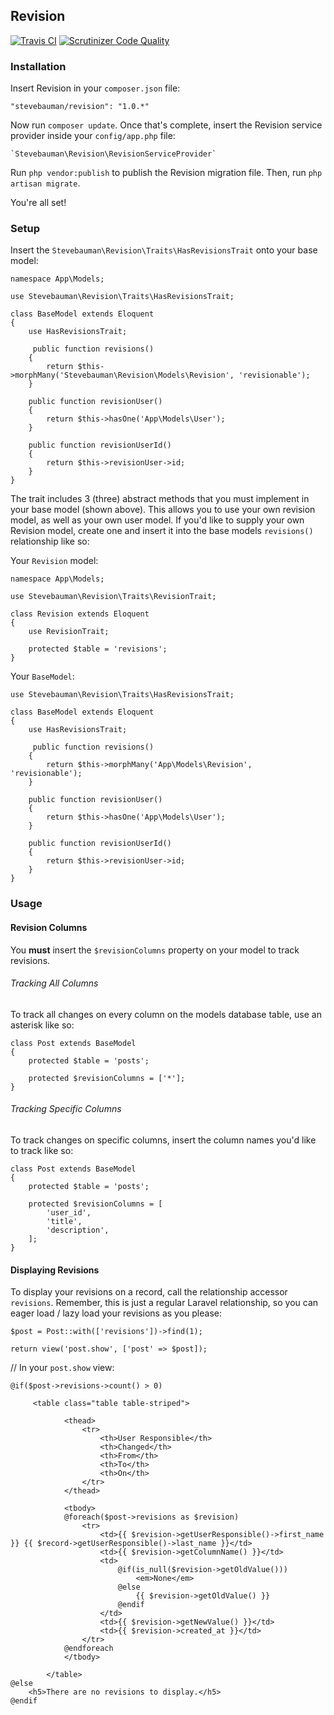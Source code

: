 ## Revision

[![Travis CI](https://img.shields.io/travis/stevebauman/revision.svg?style=flat-square)](https://travis-ci.org/stevebauman/revision)
[![Scrutinizer Code Quality](https://img.shields.io/scrutinizer/g/stevebauman/revision.svg?style=flat-square)](https://scrutinizer-ci.com/g/stevebauman/revision/?branch=master)

### Installation

Insert Revision in your `composer.json` file:

    "stevebauman/revision": "1.0.*"
    
Now run `composer update`. Once that's complete, insert the Revision service provider inside your `config/app.php` file:

    `Stevebauman\Revision\RevisionServiceProvider`
    
Run `php vendor:publish` to publish the Revision migration file. Then, run `php artisan migrate`.

You're all set!

### Setup

Insert the `Stevebauman\Revision\Traits\HasRevisionsTrait` onto your base model:
    
    namespace App\Models;
    
    use Stevebauman\Revision\Traits\HasRevisionsTrait;
    
    class BaseModel extends Eloquent
    {
        use HasRevisionsTrait;
        
         public function revisions()
        {
            return $this->morphMany('Stevebauman\Revision\Models\Revision', 'revisionable');
        }
    
        public function revisionUser()
        {
            return $this->hasOne('App\Models\User');
        }
    
        public function revisionUserId()
        {
            return $this->revisionUser->id;
        }
    }

The trait includes 3 (three) abstract methods that you must implement in your base model (shown above). This allows you to use your
 own revision model, as well as your own user model. If you'd like to supply your own Revision model, create one and insert it into
 the base models `revisions()` relationship like so:

Your `Revision` model:
    
    namespace App\Models;
    
    use Stevebauman\Revision\Traits\RevisionTrait;
    
    class Revision extends Eloquent
    {
        use RevisionTrait;
    
        protected $table = 'revisions';
    }

Your `BaseModel`:

    use Stevebauman\Revision\Traits\HasRevisionsTrait;
        
    class BaseModel extends Eloquent
    {
        use HasRevisionsTrait;
        
         public function revisions()
        {
            return $this->morphMany('App\Models\Revision', 'revisionable');
        }
    
        public function revisionUser()
        {
            return $this->hasOne('App\Models\User');
        }
    
        public function revisionUserId()
        {
            return $this->revisionUser->id;
        }
    }

### Usage

#### Revision Columns

You **must** insert the `$revisionColumns` property on your model to track revisions.

###### Tracking All Columns

To track all changes on every column on the models database table, use an asterisk like so:

    class Post extends BaseModel
    {
        protected $table = 'posts';
        
        protected $revisionColumns = ['*'];
    }
    
###### Tracking Specific Columns

To track changes on specific columns, insert the column names you'd like to track like so:

    class Post extends BaseModel
    {
        protected $table = 'posts';
        
        protected $revisionColumns = [
            'user_id',
            'title', 
            'description',
        ];
    }

#### Displaying Revisions

To display your revisions on a record, call the relationship accessor `revisions`. Remember, this is just
a regular Laravel relationship, so you can eager load / lazy load your revisions as you please:

    $post = Post::with(['revisions'])->find(1);
    
    return view('post.show', ['post' => $post]);

// In your `post.show` view:

    @if($post->revisions->count() > 0)
        
         <table class="table table-striped">
         
                <thead>
                    <tr>
                        <th>User Responsible</th>
                        <th>Changed</th>
                        <th>From</th>
                        <th>To</th>
                        <th>On</th>
                    </tr>
                </thead>
                
                <tbody>
                @foreach($post->revisions as $revision)
                    <tr>
                        <td>{{ $revision->getUserResponsible()->first_name }} {{ $record->getUserResponsible()->last_name }}</td>
                        <td>{{ $revision->getColumnName() }}</td>
                        <td>
                            @if(is_null($revision->getOldValue()))
                                <em>None</em>
                            @else
                                {{ $revision->getOldValue() }}
                            @endif
                        </td>
                        <td>{{ $revision->getNewValue() }}</td>
                        <td>{{ $revision->created_at }}</td>
                    </tr>
                @endforeach
                </tbody>
                
            </table>
    @else
        <h5>There are no revisions to display.</h5>
    @endif

